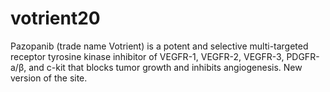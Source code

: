 votrient20
==========

Pazopanib (trade name Votrient) is a potent and selective multi-targeted receptor tyrosine kinase inhibitor of VEGFR-1, VEGFR-2, VEGFR-3, PDGFR-a/β, and c-kit that blocks tumor growth and inhibits angiogenesis. New version of the site.